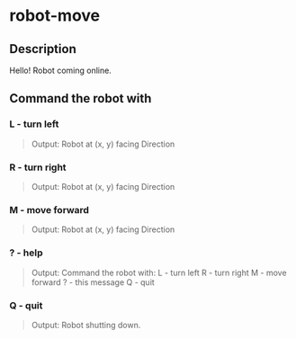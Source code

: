 # robot-move

## Description
Hello! Robot coming online.

## Command the robot with

### L - turn left
> Output: Robot at (x, y) facing Direction

### R - turn right
> Output: Robot at (x, y) facing Direction

### M - move forward
> Output: Robot at (x, y) facing Direction

### ? - help
> Output: Command the robot with:
            L - turn left
            R - turn right
            M - move forward
            ? - this message
            Q - quit

### Q - quit
> Output: Robot shutting down.